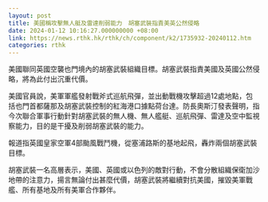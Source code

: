 ```yaml
---
layout: post
title: 美國稱攻擊無人艇及雷達削弱能力　胡塞武裝指責美英公然侵略
date: 2024-01-12 10:16:27.000000000 +08:00
link: https://news.rthk.hk/rthk/ch/component/k2/1735932-20240112.htm
categories: rthk
---
```


美國聯同英國空襲也門境內的胡塞武裝組織目標。胡塞武裝指責美國及英國公然侵略，將為此付出沉重代價。

美國官員說，美軍軍艦發射戰斧式巡航飛彈，並出動戰機攻擊超過12處地點，包括也門首都薩那及胡塞武裝控制的紅海港口據點荷台達。防長奧斯汀發表聲明，指今次聯合軍事行動針對胡塞武裝的無人機、無人艦艇、巡航飛彈、雷達及空中監視察能力，目的是干擾及削弱胡塞武裝的能力。

報道指英國皇家空軍4部颱風戰鬥機，從塞浦路斯的基地起飛，轟炸兩個胡塞武裝目標。

胡塞武裝一名高層表示，美國、英國或以色列的敵對行動，不會分散組織保衛加沙地帶的注意力，揚言無論付出甚麼代價，胡塞武裝將繼續對抗美國，摧毀美軍戰艦、所有基地及所有美軍合作夥伴。
